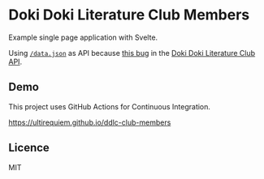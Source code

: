 # Doki Doki Literature Club Members

Example single page application with Svelte.

Using [`/data.json`](./public/data.json) as API because
[this bug](https://github.com/UltiRequiem/ddlc_api/issues/4) in the
[Doki Doki Literature Club API](https://github.com/UltiRequiem/ddlc_api).

## Demo

This project uses GitHub Actions for Continuous Integration.

https://ultirequiem.github.io/ddlc-club-members

## Licence

MIT
